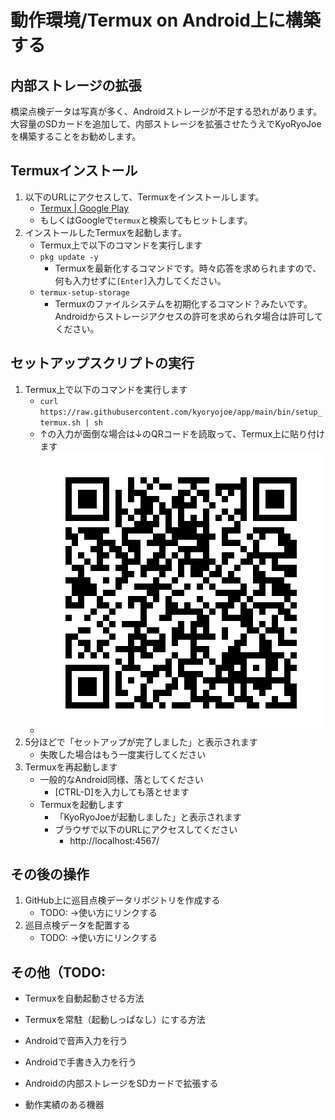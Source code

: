 動作環境/Termux on Android上に構築する
========================================

内部ストレージの拡張
-------------------

橋梁点検データは写真が多く、Androidストレージが不足する恐れがあります。
大容量のSDカードを追加して、内部ストレージを拡張させたうえでKyoRyoJoeを構築することをお勧めします。


Termuxインストール
-------------

1. 以下のURLにアクセスして、Termuxをインストールします。
   * [Termux | Google Play](https://play.google.com/store/apps/details?id=com.termux)
   * もしくはGoogleで`termux`と検索してもヒットします。
1. インストールしたTermuxを起動します。
   * Termux上で以下のコマンドを実行します
   * `pkg update -y`
     * Termuxを最新化するコマンドです。時々応答を求められますので、何も入力せずに`[Enter]`入力してください。
   * `termux-setup-storage`
     * Termuxのファイルシステムを初期化するコマンド？みたいです。Androidからストレージアクセスの許可を求められタ場合は許可してください。


セットアップスクリプトの実行
-----------------

1. Termux上で以下のコマンドを実行します
   * `curl https://raw.githubusercontent.com/kyoryojoe/app/main/bin/setup_termux.sh | sh`
   * ↑の入力が面倒な場合は↓のQRコードを読取って、Termux上に貼り付けます
   * ![セットアップスクリプト](qrcode_setup_termux.png)
1. 5分ほどで「セットアップが完了しました」と表示されます
   * 失敗した場合はもう一度実行してください
1. Termuxを再起動します
   * 一般的なAndroid同様、落としてください
     * [CTRL-D]を入力しても落とせます
   * Termuxを起動します
     * 「KyoRyoJoeが起動しました」と表示されます
     * ブラウザで以下のURLにアクセスしてください
       *  http://localhost:4567/


その後の操作
------------

1. GitHub上に巡目点検データリポジトリを作成する
   * TODO: →使い方にリンクする
1. 巡目点検データを配置する
   * TODO: →使い方にリンクする


その他（TODO: 
-----

* Termuxを自動起動させる方法
* Termuxを常駐（起動しっぱなし）にする方法
* Androidで音声入力を行う
* Androidで手書き入力を行う
* Androidの内部ストレージをSDカードで拡張する

* 動作実績のある機器